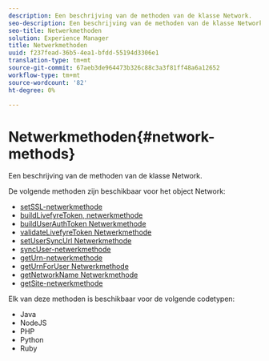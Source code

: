 ```yaml
---
description: Een beschrijving van de methoden van de klasse Network.
seo-description: Een beschrijving van de methoden van de klasse Network.
seo-title: Netwerkmethoden
solution: Experience Manager
title: Netwerkmethoden
uuid: f237fead-36b5-4ea1-bfdd-55194d3306e1
translation-type: tm+mt
source-git-commit: 67aeb3de964473b326c88c3a3f81ff48a6a12652
workflow-type: tm+mt
source-wordcount: '82'
ht-degree: 0%

---
```



# Netwerkmethoden{#network-methods}

Een beschrijving van de methoden van de klasse Network.

De volgende methoden zijn beschikbaar voor het object Network:

* [setSSL-netwerkmethode](#r_setssl_method)
* [buildLivefyreToken, netwerkmethode](#r_buildlivefyretoken_method)
* [buildUserAuthToken Netwerkmethode](#r_builduserauthtoken_method)
* [validateLivefyreToken Netwerkmethode](#validatelivefyretoken_method)
* [setUserSyncUrl Netwerkmethode](#r_setusersyncurl_method)
* [syncUser-netwerkmethode](#r_syncuser_method)
* [getUrn-netwerkmethode](#r_geturn_method)
* [getUrnForUser Netwerkmethode](#r_geturnforuser_method)
* [getNetworkName Netwerkmethode](#r_getnetworkname_method)
* [getSite-netwerkmethode](#r_getsite_method)

Elk van deze methoden is beschikbaar voor de volgende codetypen:

* Java
* NodeJS
* PHP
* Python
* Ruby

